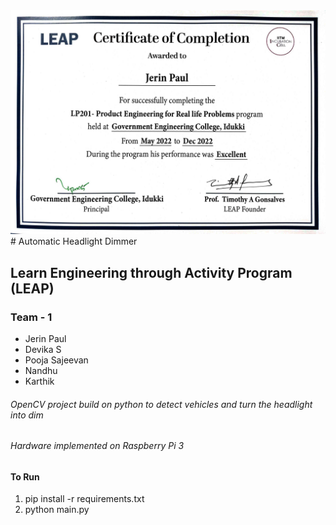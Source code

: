 <img src = ./leap.jpg />
# Automatic Headlight Dimmer 
<h2> Learn Engineering through Activity Program (LEAP)</h2>
<h3> Team - 1 </h3> 
<ul>
  <li>Jerin Paul</li>
  <li> Devika S </li>
  <li>Pooja Sajeevan </li>
  <li> Nandhu</li>
  <li>Karthik</li>
</ul>

<h6> OpenCV project build on python to detect vehicles and turn the headlight into dim  </h6>
<h6>Hardware implemented on Raspberry Pi 3 </h6>

<h4>To Run </h4>
<ol> 
  <li>pip install -r requirements.txt</li>
  <li> python main.py</li>
</ol>

